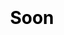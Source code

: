 <html lang="en">
<head>
  <meta charset="utf-8">

  <title>rkubapl</title>
  <meta name="description" content="rkubapl">
  <meta name="author" content="rkubapl"> 
  
  <style>
      .center {
        margin: 0;
        position: absolute;
        top: 50%;
        left: 50%;
        transform: translate(-50%, -50%);
        color: black;
      } 
  </style>
</head>
<body>
  <div style="height: 100em; color: aqua; position: relative;"> 
      <h1 class="center">Soon</h1>
   </div>
</body>
</html>
